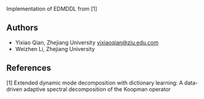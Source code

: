 
Implementation of EDMDDL from [1]

## Authors

- Yixiao Qian, Zhejiang University <yixiaoqian@zju.edu.com>
- Weizhen Li, Zhejiang University

## References

[1] Extended dynamic mode decomposition with dictionary learning: A data-driven adaptive spectral decomposition of the Koopman operator

